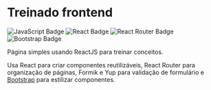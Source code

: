 # Treinado frontend
![JavaScript Badge](https://img.shields.io/badge/JavaScript-323330?style=for-the-badge&logo=javascript&logoColor=F7DF1E)
![React Badge](https://img.shields.io/badge/React-20232A?style=for-the-badge&logo=react&logoColor=61DAFB)
![React Router Badge](https://img.shields.io/badge/React_Router-CA4245?style=for-the-badge&logo=react-router&logoColor=white)
![Bootstrap Badge](https://img.shields.io/badge/Bootstrap-563D7C?style=for-the-badge&logo=bootstrap&logoColor=white)

Página simples usando ReactJS para treinar conceitos.

Usa React para criar componentes reutilizáveis, React Router para organização de páginas, Formik e Yup para validação de formulário e [Bootstrap](https://getbootstrap.com/) para estilizar componentes.